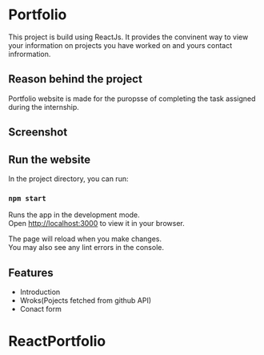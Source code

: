 # Portfolio 

This project is build using ReactJs. It provides the convinent way to view your information on projects you have worked on and yours contact infrormation. 

## Reason behind the project 

Portfolio website is made for the puropsse of completing the task assigned during the internship. 

## Screenshot

## Run the website 

In the project directory, you can run:

### `npm start`

Runs the app in the development mode.\
Open [http://localhost:3000](http://localhost:3000) to view it in your browser.

The page will reload when you make changes.\
You may also see any lint errors in the console.

## Features

* Introduction 
* Wroks(Pojects fetched from github API)
* Conact form

# ReactPortfolio
